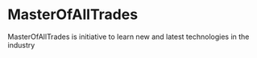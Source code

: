 # MasterOfAllTrades
MasterOfAllTrades is initiative to learn new and latest technologies in the industry
